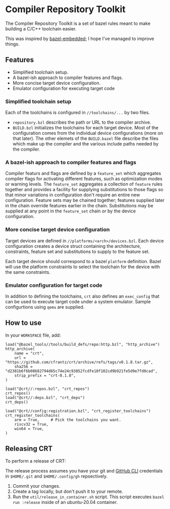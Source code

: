 # Compiler Repository Toolkit

The Compiler Repository Toolkit is a set of bazel rules meant to make building
a C/C++ toolchain easier.

This was inspired by [bazel-embedded](https://github.com/bazelembedded/bazel-embedded);
I hope I've managed to improve things.

## Features

- Simplified toolchain setup.
- A bazel-ish approach to compiler features and flags.
- More concise target device configuration.
- Emulator configuration for executing target code

### Simplified toolchain setup

Each of the toolchains is configured in `//toolchains/...` by two files.
- `repository.bzl` describes the path or URL to the compiler archive.
- `BUILD.bzl` initializes the toolchains for each target device.  Most of the
  configuration comes from the individual device configurations (more on that
  later).  The other elemets of the `BUILD.bazel` file describe the files
  which make up the compiler and the various include paths needed by the
  compiler.

### A bazel-ish approach to compiler features and flags

Compiler featurs and flags are defined by a `feature_set` which aggregates
compiler flags for activating different features, such as optimization modes
or warning levels.  The `feature_set` aggregates a collection of `feature`
rules together and provides a facility for supplying substitutions to those
flags so that minor variations in configuration don't require an entire new
configuration.  Feature sets may be chained together; features supplied later
in the chain override features earlier in the chain.  Substitutions may be
supplied at any point in the `feature_set` chain _or_ by the device
configuration.

### More concise target device configuration

Target devices are defined in `//platforms/<arch>/devices.bzl`.  Each
device configuration creates a device struct containing the architecture,
constraints, feature set and substitutions to supply to the feature set.

Each target device should correspond to a bazel `platform` definition.
Bazel will use the platform constraints to select the toolchain for the
device with the same constraints.

### Emulator configuration for target code

In addition to defining the toolchains, `crt` also defines an `exec_config`
that can be used to execute target code under a system emulator.  Sample
configurtions using `qemu` are supplied.

## How to use

In your `WORKSPACE` file, add:

```
load("@bazel_tools//tools/build_defs/repo:http.bzl", "http_archive")
http_archive(
    name = "crt",
    url = "https://github.com/cfrantz/crt/archive/refs/tags/v0.1.8.tar.gz",
    sha256 = "d2381b6f6b08682794d65c74e24c93852fcdfe10f102cd9b921fe5d9e7fd0cad",
    strip_prefix = "crt-0.1.8",
)

load("@crt//:repos.bzl", "crt_repos")
crt_repos()
load("@crt//:deps.bzl", "crt_deps")
crt_deps()

load("@crt//config:registration.bzl", "crt_register_toolchains")
crt_register_toolchains(
    arm = True,     # Pick the toolchains you want.
    riscv32 = True,
    win64 = True,
)
```

## Releasing CRT

To perform a release of CRT:

The release process assumes you have your git and
[GitHub CLI](https://cli.github.com/) credentials in `$HOME/.git` and
`$HOME/.config/gh` repsectively.

1. Commit your changes.
2. Create a tag locally, but don't push it to your remote.
3. Run the `util/release_in_container.sh` script.  This script executes
   `bazel run :release` inside of an ubuntu-20.04 container.
